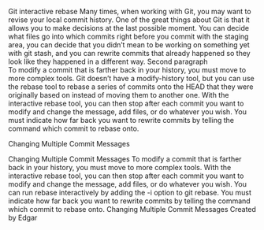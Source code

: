Git interactive rebase
Many times, when working with Git, you may want to revise your local commit history. One of the great things about Git is that it allows you to make decisions at the last possible moment. You can decide what files go into which commits right before you commit with the staging area, you can decide that you didn’t mean to be working on something yet with git stash, and you can rewrite commits that already happened so they look like they happened in a different way.
Second paragraph  
 To modify a commit that is farther back in your history, you must move to more complex tools. Git doesn’t have a modify-history tool, but you can use the rebase tool to rebase a series of commits onto the HEAD that they were originally based on instead of moving them to another one. With the interactive rebase tool, you can then stop after each commit you want to modify and change the message, add files, or do whatever you wish. 
You must indicate how far back you want to rewrite commits by telling the command which commit to rebase onto.


Changing Multiple Commit Messages

Changing Multiple Commit Messages
To modify a commit that is farther back in your history, you must move to more complex tools.
With the interactive rebase tool, you can then stop after each commit you want to modify and change the message, add files, or do whatever you wish.
You can run rebase interactively by adding the -i option to git rebase.
You must indicate how far back you want to rewrite commits by telling the command which commit to rebase onto.
Changing Multiple Commit Messages
Created by Edgar
